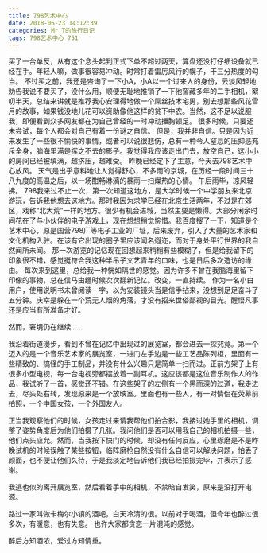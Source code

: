 ```yaml
---
title: 798艺术中心
date: 2018-06-23 14:12:39
categories: Mr.T的旅行日记
tags: 798艺术中心 751
---
```


买了一台单反，从有这个念头起到正式下单不超过两天，算盘还没打仔细设备就已经在手。年轻人嘛，做事很容易冲动。时常打着雷厉风行的幌子，干三分热度的勾当。
不过买之前，我还是咨询了一下小A，小A以一个过来人的身份，云淡风轻地劝告我说不要买了，没什么用，顺便无耻地推销了一下他窖藏多年的二手相机，絮叨半天，总结来讲就是推荐我心安理得地做一个屌丝技术宅男，别去想那些风花雪月的故事，如果钱没地儿花可以资助像他这样的贫下中农。当然，这不足以说服我，即便看到众多网友都在为自己曾经的一时冲动捶胸顿足。
很多时候，只要还未尝试，每个人都会对自己有着一份谜之自信。
但是，我并非自信。只是因为近来发生了一些很不愉快的事情，或者可以说很悲伤，总有一种令人窒息的压抑感充斥全身，脑海里满是挥之不去的影子。我觉得我应该走出门去，放空自己，这小小的房间已经被填满，越挤压，越难受。
昨晚已经定下了主意，今天去798艺术中心放风。
天气是出乎意料地让人觉得舒心，不多雨的京城，在历经一段时间三十八九度的高温之后，以一场酣畅淋漓的暴雨一扫燥热的心情。
午后雨毕，凉风轻拂。
798我来过不止一次，第一次知道这地方，是大学时候一个中学朋友来北京游玩，告诉我他想去这地方。那时我因为求学已经在北京生活两年，不过是在郊区，戏称“北大荒”一样的地方。很少有机会进城，当然主要是懒得。大部分闲余时间花在了与小伙伴的电子游戏上，现在想想稍觉惋惜。我百度搜了一下，知道是个艺术中心，原是国营798厂等电子工业的厂址，后来废弃，引入了大量的艺术家和文化机构入驻。在该有它出现的圈子里应该闻名遐迩，而对于身处平行世界的我自然闻所未闻。
那一次游览的记忆现在回想起来稍稍有些模糊了，但是给我留下的印象很不错，感觉挺符合我这种半吊子文艺青年的口味，也是日后多次造访的缘由。
每次来到这里，总给我一种恍如隔世的感觉。因为许多不曾在我脑海里留下印像的事物，总在信马由缰时候次次翻新记忆。改变，一直持续。
作为一名小白用户，使用说明书未曾阅读一字，以为安装镜头当是信手拈来，没想到足足奋斗了五分钟。庆幸是躲在一个荒无人烟的角落，才没有招来世俗鄙视的目光。醒悟凡事还是应当有所准备才好。

然而，窘境仍在继续……

我沿着街道漫步，看到不曾在记忆中出现过的展览室，都会进去一探究竟。第一个迈入的是一个音乐艺术家的展览室，一进门左手边是一些工艺品陈列柜，里面有一些精致的、搞怪的手工制品，并没有什么兴趣只是简单一扫而过。正前方架子上有很多小型电视，每一台电视旁都摆放着一副耳机。这应该都是这位音乐制作人的作品，我试听了一首，感觉还不错。在这些架子的左侧有一个黑而深的过道，我走进去，尽头处右转，发现原来是一个放映室。里面也有一些人，有一对情侣在荧幕前拍照，一个中国女孩，一个外国友人。

正当我观察他们的时候，女孩走过来请我帮他们拍合影，我接过她手里的相机，调整了姿势角度后为他们拍摄了几张。我问他们是否可以用我自己的相机拍摄一些，他们点头应允。然而，当我按下快门的时候，却没有任何反应，心里琢磨是不是昨晚试机的时候误触了某些按钮，临阵磨枪自然没有什么自信可以解决问题，怕丢了颜面，也不便让他们久待，于是我淡定地告诉他们我已经拍摄完毕，并表示了感谢。

我逃也似的离开展览室，然后看着手中的相机，不禁暗自发笑，原来是没打开电源。

路过一家叫做卡梅尔小镇的酒吧，白天冷清的很。以前对于喝酒，但今年也醉过很多次，有暖意，也有失意。
也许大家都贪恋一片混沌的感觉。

醉后方知酒浓，爱过方知情重。
